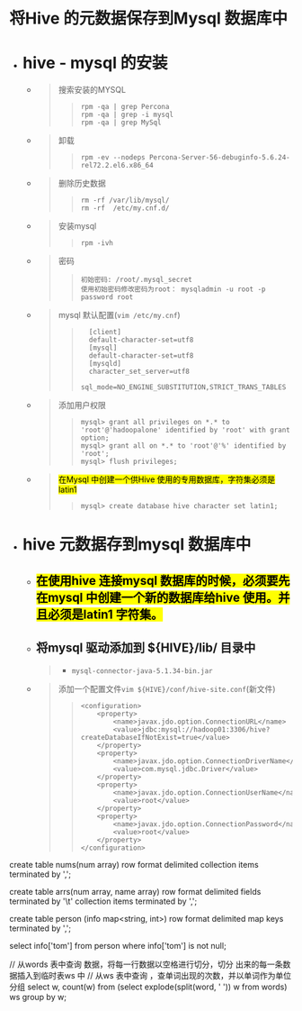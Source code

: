

# 将Hive 的元数据保存到Mysql 数据库中


- # hive - mysql 的安装
    - > 搜索安装的MYSQL
        >>     rpm -qa | grep Percona
        >>     rpm -qa | grep -i mysql
        >>     rpm -qa | grep MySql
    - > 卸载
        >>     rpm -ev --nodeps Percona-Server-56-debuginfo-5.6.24-rel72.2.el6.x86_64
    - > 删除历史数据
        >>     rm -rf /var/lib/mysql/
        >>     rm -rf  /etc/my.cnf.d/
    - > 安装mysql
        >>     rpm -ivh
    - > 密码
        >>     初始密码: /root/.mysql_secret
        >>     使用初始密码修改密码为root： mysqladmin -u root -p password root
    - > mysql 默认配置(`vim /etc/my.cnf`)
        >>
        >>       [client]
        >>       default-character-set=utf8
        >>       [mysql]
        >>       default-character-set=utf8
        >>       [mysqld]
        >>       character_set_server=utf8
        >>       sql_mode=NO_ENGINE_SUBSTITUTION,STRICT_TRANS_TABLES
        >> 
    - > 添加用户权限
        >>     mysql> grant all privileges on *.* to 'root'@'hadoopalone' identified by 'root' with grant option;
        >>     mysql> grant all on *.* to 'root'@'%' identified by 'root';
        >>     mysql> flush privileges;
    - > <mark>在Mysql 中创建一个供Hive 使用的专用数据库，字符集必须是 latin1</mark>
        >>     mysql> create database hive character set latin1;



- # hive 元数据存到mysql 数据库中
    - ## <mark>在使用hive 连接mysql 数据库的时候，必须要先在mysql 中创建一个新的数据库给hive 使用。并且必须是latin1 字符集。</mark>
    - ## 将mysql 驱动添加到 ${HIVE}/lib/ 目录中
        > - `mysql-connector-java-5.1.34-bin.jar`
    - > 添加一个配置文件`vim ${HIVE}/conf/hive-site.conf`(新文件)
        >>     <configuration>
        >>         <property>
        >>             <name>javax.jdo.option.ConnectionURL</name>
        >>             <value>jdbc:mysql://hadoop01:3306/hive?createDatabaseIfNotExist=true</value>
        >>         </property>
        >>         <property>
        >>             <name>javax.jdo.option.ConnectionDriverName</name>
        >>             <value>com.mysql.jdbc.Driver</value>
        >>         </property>
        >>         <property>
        >>             <name>javax.jdo.option.ConnectionUserName</name> 
        >>             <value>root</value> 
        >>         </property>
        >>         <property>
        >>             <name>javax.jdo.option.ConnectionPassword</name>
        >>             <value>root</value>
        >>         </property>
        >>     </configuration>












create table nums(num array<int>) row format delimited collection items terminated by ',';

create table arrs(num array<int>, name array<string>) row format delimited fields terminated by '\t' collection items terminated by ',';

create table person (info map<string, int>) row format delimited map keys terminated by ',';

select info['tom'] from person where info['tom'] is not null;


// 从words 表中查询 数据，将每一行数据以空格进行切分，切分 出来的每一条数据插入到临时表ws 中
// 从ws 表中查询 ，查单词出现的次数，并以单词作为单位分组
select w, count(w) from (select explode(split(word, ' ')) w from words) ws group by w;




